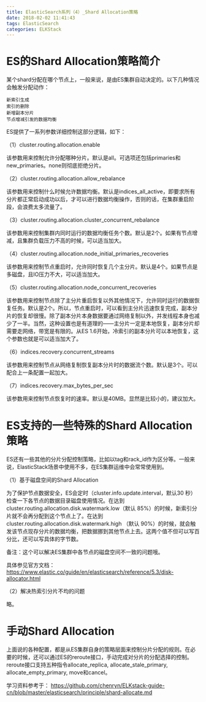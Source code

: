 ```yaml
---
title: ElasticSearch系列（4）_Shard Allocation策略
date: 2018-02-02 11:41:43
tags: ElasticSearch
categories: ELKStack
---
```


# ES的Shard Allocation策略简介

某个shard分配在哪个节点上，一般来说，是由ES集群自动决定的。以下几种情况会触发分配动作：

	新索引生成
	索引的删除
	新增副本分片
	节点增减引发的数据均衡

ES提供了一系列参数详细控制这部分逻辑，如下：

（1）cluster.routing.allocation.enable

该参数用来控制允许分配哪种分片。默认是all。可选项还包括primaries和new_primaries。none则彻底拒绝分片。

（2）cluster.routing.allocation.allow_rebalance

该参数用来控制什么时候允许数据均衡。默认是indices_all_active，即要求所有分片都正常启动成功以后，才可以进行数据均衡操作，否则的话，在集群重启阶段，会浪费太多流量了。

（3）cluster.routing.allocation.cluster_concurrent_rebalance

该参数用来控制集群内同时运行的数据均衡任务个数。默认是2个。如果有节点增减，且集群负载压力不高的时候，可以适当加大。

（4）cluster.routing.allocation.node_initial_primaries_recoveries

该参数用来控制节点重启时，允许同时恢复几个主分片。默认是4个。如果节点是多磁盘，且IO压力不大，可以适当加大。

（5）cluster.routing.allocation.node_concurrent_recoveries

该参数用来控制节点除了主分片重启恢复以外其他情况下，允许同时运行的数据恢复任务。默认是2个。所以，节点重启时，可以看到主分片迅速恢复完成，副本分片的恢复却很慢。除了副本分片本身数据要通过网络复制以外，并发线程本身也减少了一半。当然，这种设置也是有道理的——主分片一定是本地恢复，副本分片却需要走网络，带宽是有限的。从ES 1.6开始，冷索引的副本分片可以本地恢复，这个参数也就是可以适当加大了。

（6）indices.recovery.concurrent_streams

该参数用来控制节点从网络复制恢复副本分片时的数据流个数。默认是3个。可以配合上一条配置一起加大。

（7）indices.recovery.max_bytes_per_sec

该参数用来控制节点恢复时的速率。默认是40MB。显然是比较小的，建议加大。

# ES支持的一些特殊的Shard Allocation策略

ES还有一些其他的分片分配控制策略，比如以tag和rack_id作为区分等。一般来说，ElasticStack场景中使用不多，在ES集群运维中会常常使用到。

（1）基于磁盘空间的Shard Allocation

为了保护节点数据安全，ES会定时（cluster.info.update.interval，默认30 秒）检查一下各节点的数据目录磁盘使用情况。在达到cluster.routing.allocation.disk.watermark.low（默认 85%）的时候，新索引分片就不会再分配到这个节点上了。在达到cluster.routing.allocation.disk.watermark.high （默认 90%）的时候，就会触发该节点现存分片的数据均衡，把数据挪到其他节点上去。这两个值不但可以写百分比，还可以写具体的字节数。

备注：这个可以解决ES集群中各节点的磁盘空间不一致的问题哦。

具体参见官方文档：https://www.elastic.co/guide/en/elasticsearch/reference/5.3/disk-allocator.html

（2）解决热索引分片不均的问题

略。

# 手动Shard Allocation

上面说的各种配置，都是从ES集群自身的策略层面来控制分片分配的规则。在必要的时候，还可以通过ES的reroute接口，手动完成对分片的分配选择的控制。reroute接口支持五种指令allocate_replica, allocate_stale_primary, allocate_empty_primary, move和cancel。


学习资料参考于：
https://github.com/chenryn/ELKstack-guide-cn/blob/master/elasticsearch/principle/shard-allocate.md